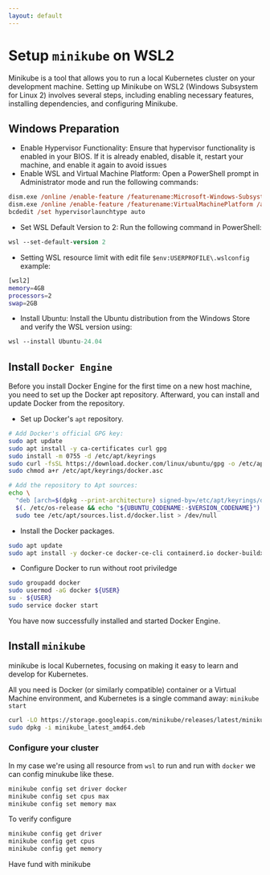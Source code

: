 ```yaml
---
layout: default
---
```

# Setup `minikube` on WSL2

Minikube is a tool that allows you to run a local Kubernetes cluster on your development machine. Setting up Minikube on WSL2 (Windows Subsystem for Linux 2) involves several steps, including enabling necessary features, installing dependencies, and configuring Minikube.

## Windows Preparation

- Enable Hypervisor Functionality: Ensure that hypervisor functionality is enabled in your BIOS. If it is already enabled, disable it, restart your machine, and enable it again to avoid issues
- Enable WSL and Virtual Machine Platform: Open a PowerShell prompt in Administrator mode and run the following commands:

```ps
dism.exe /online /enable-feature /featurename:Microsoft-Windows-Subsystem-Linux /all /norestart
dism.exe /online /enable-feature /featurename:VirtualMachinePlatform /all /norestart
bcdedit /set hypervisorlaunchtype auto
```

- Set WSL Default Version to 2: Run the following command in PowerShell:

```ps
wsl --set-default-version 2
```

- Setting WSL resource limit with edit file `$env:USERPROFILE\.wslconfig` example:

```sh
[wsl2]
memory=4GB
processors=2
swap=2GB
```

- Install Ubuntu: Install the Ubuntu distribution from the Windows Store and verify the WSL version using:

```ps
wsl --install Ubuntu-24.04
```

## Install `Docker Engine`

Before you install Docker Engine for the first time on a new host machine, you need to set up the Docker apt repository. Afterward, you can install and update Docker from the repository.

- Set up Docker's `apt` repository.

```sh
# Add Docker's official GPG key:
sudo apt update
sudo apt install -y ca-certificates curl gpg
sudo install -m 0755 -d /etc/apt/keyrings
sudo curl -fsSL https://download.docker.com/linux/ubuntu/gpg -o /etc/apt/keyrings/docker.asc
sudo chmod a+r /etc/apt/keyrings/docker.asc

# Add the repository to Apt sources:
echo \
  "deb [arch=$(dpkg --print-architecture) signed-by=/etc/apt/keyrings/docker.asc] https://download.docker.com/linux/ubuntu \
  $(. /etc/os-release && echo "${UBUNTU_CODENAME:-$VERSION_CODENAME}") stable" | \
  sudo tee /etc/apt/sources.list.d/docker.list > /dev/null
```

- Install the Docker packages.

```sh
sudo apt update
sudo apt install -y docker-ce docker-ce-cli containerd.io docker-buildx-plugin docker-compose-plugin
```

- Configure Docker to run without root priviledge

```sh
sudo groupadd docker
sudo usermod -aG docker ${USER}
su - ${USER}
sudo service docker start
```

You have now successfully installed and started Docker Engine.

## Install `minikube`

minikube is local Kubernetes, focusing on making it easy to learn and develop for Kubernetes.

All you need is Docker (or similarly compatible) container or a Virtual Machine environment, and Kubernetes is a single command away: `minikube start`

```sh
curl -LO https://storage.googleapis.com/minikube/releases/latest/minikube_latest_amd64.deb
sudo dpkg -i minikube_latest_amd64.deb
```

### Configure your cluster

In my case we're using all resource from `wsl` to run and run with `docker` we can config minukube like these.

```sh
minikube config set driver docker
minikube config set cpus max
minikube config set memory max
```

To verify configure

```sh
minikube config get driver
minikube config get cpus
minikube config get memory
```

Have fund with minikube
